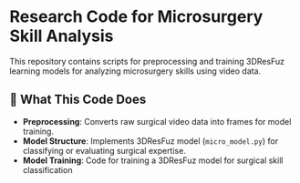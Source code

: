 # Research Code for Microsurgery Skill Analysis

This repository contains scripts for preprocessing and training 3DResFuz learning models for analyzing microsurgery skills using video data.

## 📌 What This Code Does
- **Preprocessing**: Converts raw surgical video data into frames for model training.
- **Model Structure**: Implements 3DResFuz model (`micro_model.py`) for classifying or evaluating surgical expertise.
- **Model Training**: Code for training a 3DResFuz model for surgical skill classification